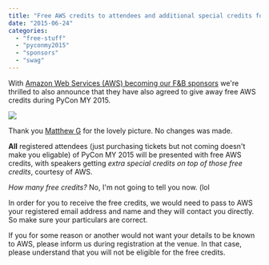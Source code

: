 ```yaml
---
title: "Free AWS credits to attendees and additional special credits for speakers"
date: "2015-06-24"
categories: 
  - "free-stuff"
  - "pyconmy2015"
  - "sponsors"
  - "swag"
---
```


With [Amazon Web Services (AWS) becoming our F&B sponsors](http://pyconmy.blogspot.com/2015/06/announcing-our-f-sponsor-for-pycon-my.html) we're thrilled to also announce that they have also agreed to give away free AWS credits during PyCon MY 2015. 
  

[![](https://pyconmy.files.wordpress.com/2015/06/15761889077_8a68c0083a_z.jpg?w=300)](https://pyconmy.files.wordpress.com/2015/06/15761889077_8a68c0083a_z.jpg)

Thank you [Matthew G](https://www.flickr.com/photos/streetmatt/) for the lovely picture. No changes was made.

  

**All** registered attendees (just purchasing tickets but not coming doesn't make you eligable) of PyCon MY 2015 will be presented with free AWS credits, with speakers getting _extra special credits on top of those free credits_, courtesy of AWS.

  

_How many free credits?_ No, I'm not going to tell you now. (lol

  

In order for you to receive the free credits, we would need to pass to AWS your registered email address and name and they will contact you directly. So make sure your particulars are correct.

  

If you for some reason or another would not want your details to be known to AWS, please inform us during registration at the venue. In that case, please understand that you will not be eligible for the free credits.
